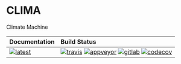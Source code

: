# CLIMA
Climate Machine

| **Documentation**                             | **Build Status**                                                                                                                                         |
|:--------------------------------------------- |:---------------------------------------------------------------------------------------------------------------------------------------------------------|
| [![latest][docs-latest-img]][docs-latest-url] | [![travis][travis-img]][travis-url] [![appveyor][appveyor-img]][appveyor-url] [![gitlab][gitlab-img]][gitlab-url] [![codecov][codecov-img]][codecov-url] |

[docs-latest-img]: https://img.shields.io/badge/docs-latest-blue.svg
[docs-latest-url]: https://climate-machine.github.io/CLIMA/latest/

[travis-img]: https://travis-ci.org/climate-machine/CLIMA.svg?branch=master
[travis-url]: https://travis-ci.org/climate-machine/CLIMA

[appveyor-img]: https://ci.appveyor.com/api/projects/status/anqnislvfn75tduv/branch/master?svg=true
[appveyor-url]: https://ci.appveyor.com/project/climate-machine/clima/branch/master

[codecov-img]: https://codecov.io/gh/climate-machine/CLIMA/branch/master/graph/badge.svg
[codecov-url]: https://codecov.io/gh/climate-machine/CLIMA

[gitlab-img]: https://gitlab.com/JuliaGPU/CLIMA/badges/master/pipeline.svg
[gitlab-url]: https://gitlab.com/JuliaGPU/CLIMA/pipelines

